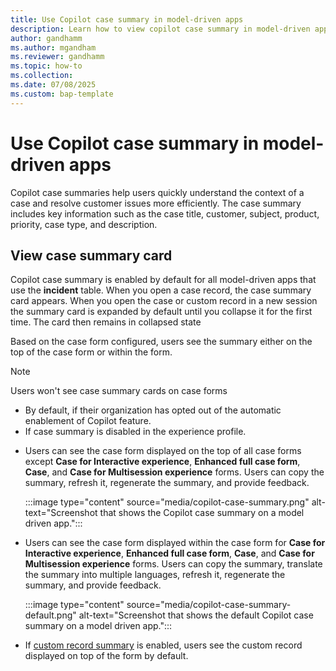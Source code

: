 ```yaml
---
title: Use Copilot case summary in model-driven apps
description: Learn how to view copilot case summary in model-driven apps.
author: gandhamm
ms.author: mgandham
ms.reviewer: gandhamm
ms.topic: how-to
ms.collection: 
ms.date: 07/08/2025
ms.custom: bap-template 
---
```


# Use Copilot case summary in model-driven apps

Copilot case summaries help users quickly understand the context of a case and resolve customer issues more efficiently. The case summary includes key information such as the case title, customer, subject, product, priority, case type, and description.

## View case summary card

Copilot case summary is enabled by default for all model-driven apps that use the **incident** table. When you open a case record, the case summary card appears. When you open the case or custom record in a new session the summary card is expanded by default until you collapse it for the first time. The card then remains in collapsed state

Based on the case form configured, users see the summary either on the top of the case form or within the form.
> [!NOTE]
> Users won't see case summary cards on case forms 
> - By default, if their organization has opted out of the automatic enablement of Copilot feature.
> - If case summary is disabled in the experience profile.

- Users can see the case form displayed on the top of all case forms except **Case for Interactive experience**, **Enhanced full case form**, **Case**, and **Case for Multisession experience** forms. Users can copy the summary, refresh it, regenerate the summary, and provide feedback.

   :::image type="content" source="media/copilot-case-summary.png" alt-text="Screenshot that shows the Copilot case summary on a model driven app.":::

- Users can see the case form displayed within the case form for **Case for Interactive experience**, **Enhanced full case form**, **Case**, and **Case for Multisession experience** forms. Users can copy the summary, translate the summary into multiple languages, refresh it, regenerate the summary, and provide feedback.

    :::image type="content" source="media/copilot-case-summary-default.png" alt-text="Screenshot that shows the default Copilot case summary on a model driven app.":::

- If [custom record summary](/dynamics365/customer-service/administer/copilot-enable-custom-record-summaries) is enabled, users see the custom record displayed on top of the form by default. 
